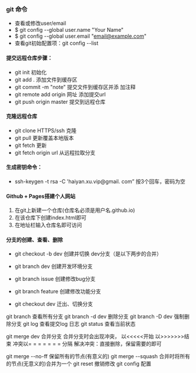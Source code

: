 ### git   命令

- 查看或修改user/email
- $ git config --global user.name "Your Name"
- $ git config --global user.email "email@example.com"
- 查看git初始配置项：git config --list

#### 提交远程仓库步骤：

- git init   初始化
- git add .  添加文件到缓存区
- git commit -m "note" 提交文件到缓存区并添 加注释
- git remote add origin 网址 添加提交url
- git push origin master 提交到远程仓库

#### 克隆远程仓库

- git clone HTTPS/ssh  克隆
- git pull  更新覆盖本地版本
- git fetch 更新
- git fetch origin url  从远程拉取分支

#### 生成密钥命令：
- ssh-keygen -t rsa -C 'haiyan.xu.vip@gmail. com”
按3个回车，密码为空

#### Github + Pages搭建个人网站

1. 在git上新建一个仓库(仓库名必须是用户名.github.io)
2. 在该仓库下创建index.html即可
3. 在地址栏输入仓库名即可访问

#### 分支的创建、查看、删除

- git checkout -b dev  创建并切换 dev分支（是以下两步的合并）
- git branch dev  创建开发环境分支
- git branch issue 创建修改bug分支
- git branch feature  创建修改功能分支

- git checkout dev  迁出、切换分支
 
git branch  查看所有分支
git branch -d dev  删除分支
git branch -D dev  强制删除分支
git log  查看提交log 日志
git status  查看当前状态
 
git merge  dev  合并分支
合并分支时会出现冲突，
以<<<<<开始
以>>>>>>>结束
冲突以= = = = = = = 分隔
解决冲突：直接删除，保留需要的即可

git merge --no-ff      保留所有的节点(有意义的)
git merge --squash  合并时将所有的节点(无意义的)合并为一个
git reset  撤销修改
git config  配置

